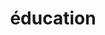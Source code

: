 ---
draft: false
name: "Ismans CESI"
title: "éducation"
avatar: {
    src: "/logo-ismans-cesi.jpg",
    alt: "Credit Agricole"
}
publishDate: "2023-12-09 "
href : 'https://ismans.cesi.fr/'
---